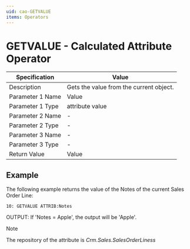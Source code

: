 ```yaml
---
uid: cao-GETVALUE
items: Operators
---
```


# GETVALUE - Calculated Attribute Operator

| Specification         | Value                                                        |
| --------------------- | ------------------------------------------------------------ |
| Description           | Gets the value from the current object.          |
| Parameter 1 Name      | Value                                                        |
| Parameter 1 Type      | attribute value                                   |
| Parameter 2 Name      | -                                                            |
| Parameter 2 Type      | -                                                            |
| Parameter 3 Name      | -                                                            |
| Parameter 3 Type      | -                                                            |
| Return Value          | Value                                                         |

## Example

The following example returns the value of the Notes of the current Sales Order Line:
```
10: GETVALUE ATTRIB:Notes             
```
OUTPUT: If 'Notes = Apple', the output will be 'Apple'.

> [!NOTE]
> The repository of the attribute is *Crm.Sales.SalesOrderLiness*

